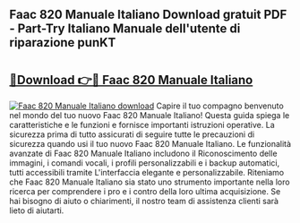 ## Faac 820 Manuale Italiano Download gratuit PDF - Part-Try Italiano Manuale dell'utente di riparazione punKT

# <h2><a href="http://dffijt.blite.top/?on=Faac+820+Manuale+Italiano">🔗Download 👉🔴 Faac 820 Manuale Italiano</a></h2>

[![Faac 820 Manuale Italiano download](https://i.imgur.com/lujVjoI.png)](http://dffijt.blite.top/?on=Faac+820+Manuale+Italiano)
Capire il tuo compagno benvenuto nel mondo del tuo nuovo Faac 820 Manuale Italiano! Questa guida spiega le caratteristiche e le funzioni e fornisce importanti istruzioni operative. La sicurezza prima di tutto assicurati di seguire tutte le precauzioni di sicurezza quando usi il tuo nuovo Faac 820 Manuale Italiano. Le funzionalità avanzate di Faac 820 Manuale Italiano includono il Riconoscimento delle immagini, i comandi vocali, i profili personalizzabili e i backup automatici, tutti accessibili tramite L'interfaccia elegante e personalizzabile. Riteniamo che Faac 820 Manuale Italiano sia stato uno strumento importante nella loro ricerca per comprendere i pro e i contro della loro ultima acquisizione. Se hai bisogno di aiuto o chiarimenti, il nostro team di assistenza clienti sarà lieto di aiutarti.
